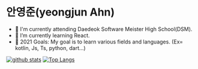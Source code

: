 
#  안영준(yeongjun Ahn)

- 🔭 I'm currently attending Daedeok Software Meister High School(DSM).
- 🌱 I’m currently learning React.
- 🥅 2021 Goals: My goal is to learn various fields and languages.
  (Ex= kotlin, Js, Ts, python, dart...)

[![github stats](https://github-readme-stats.vercel.app/api?username=Ahnyeongjun)](https://github.com/anuraghazra/github-readme-stats)
[![Top Langs](https://github-readme-stats.vercel.app/api/top-langs/?username=Ahnyeongjun&layout=compact&card_width=auto)](https://github.com/anuraghazra/github-readme-stats)

<!--
<details>
  <summary><b>Wakatime Week Stats</b></summary>
  [![wakatime stats](https://github-readme-stats.vercel.app/api/wakatime?username=MinJunSeo&layout=compact&width=100)](https://github.com/anuraghazra/github-readme-stats)
</details>
-->

